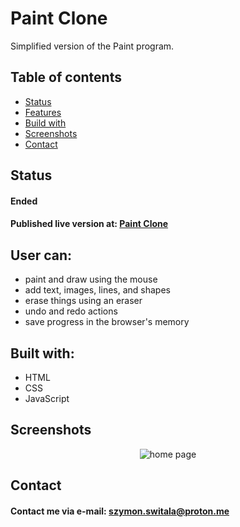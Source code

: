 # Paint Clone

Simplified version of the Paint program.

## Table of contents

- [Status](#status)
- [Features](#user-can)
- [Build with](#build-with)
- [Screenshots](#screenshots)
- [Contact](#contact)

## Status

#### Ended

#### Published live version at: [Paint Clone](https://paint-clone-inithar.netlify.app/)

## User can:

- paint and draw using the mouse
- add text, images, lines, and shapes
- erase things using an eraser
- undo and redo actions
- save progress in the browser's memory

## Built with:

- HTML
- CSS
- JavaScript

## Screenshots

<p align="center">
  <img src="https://user-images.githubusercontent.com/72702964/235316600-b59fc73f-0518-4cd9-a298-87938223a969.png" alt="home page">
</p>

## Contact

#### Contact me via e-mail: szymon.switala@proton.me
